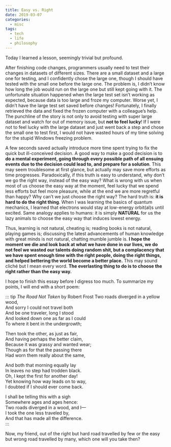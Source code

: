 ```yaml
---
title: Easy vs. Right
date: 2019-03-07
categories:
  - misc
tags:
  - tech
  - life
  - philosophy
---
```


Today I learned a lesson, seemingly trivial but profound.

<!-- more -->

After finishing code changes, programmers usually need to test their changes in datasets of different sizes. There are a small dataset and a large one for testing, and I confidently chose the large one, though I should have tested with the small one before the large one. The problem is, I didn’t know how long the job would run on the large one but still kept going with it. The unfortunate situation happened when the large test set isn’t working as expected, because data is too large and froze my computer. Worse yet, I didn’t have the large test set saved before changes! Fortunately, I finally retrieved the data and fixed the frozen computer with a colleague’s help. The punchline of the story is not only to avoid testing with super large dataset and watch for out of memory issue, but **not to feel lucky**! If I were not to feel lucky with the large dataset and just went back a step and chose the small one to test first, I would not have wasted hours of my time solving for the stupid Windows freezing problem.

A few seconds saved actually introduce more time spent trying to fix the quick but ill-conceived decision. A good way to make a good decision is to **do a mental experiment, going through every possible path of all ensuing events due to the decision could lead to, and prepare for a solution**. This may seem troublesome at first glance, but actually may save more efforts as time progresses. Paradoxically, if this truth is easy to understand, why don’t we go the right way, instead of the easy way? What is wrong with us when most of us choose the easy way at the moment, feel lucky that we spend less efforts but feel more pleasure, while at the end we are more regretful than happy? Why can’t we just choose the right way? The hard truth is: **it is hard to do the right thing**. When I was learning the basics of quantum mechanics, I learned that electrons would stay at low-energy orbit(al)s until excited. Same analogy applies to humans: it is simply **NATURAL** for us the lazy animals to choose the easy way that induces lowest energy.

Thus, learning is not natural, cheating is; reading books is not natural, playing games is; discussing the latest advancements of human knowledge with great minds is not natural, chatting mumble jumble is. **I hope the moment we die and look back at what we have done in our lives, we do not feel we wasted our talents doing random shit, but a complacency that we have spent enough time with the right people, doing the right things, and helped bettering the world become a better place.** This may sound cliché but I mean every word. **The everlasting thing to do is to choose the right rather than the easy way.**

I hope to finish this essay before I digress too much. To summarize my points, I will end with a short poem:

::: tip <i>The Road Not Taken</i> by Robert Frost
Two roads diverged in a yellow wood,  
And sorry I could not travel both  
And be one traveler, long I stood  
And looked down one as far as I could  
To where it bent in the undergrowth;

Then took the other, as just as fair,  
And having perhaps the better claim,  
Because it was grassy and wanted wear;  
Though as for that the passing there  
Had worn them really about the same,

And both that morning equally lay  
In leaves no step had trodden black.  
Oh, I kept the first for another day!  
Yet knowing how way leads on to way,  
I doubted if I should ever come back.

I shall be telling this with a sigh  
Somewhere ages and ages hence:  
Two roads diverged in a wood, and I—  
I took the one less traveled by,  
And that has made all the difference.  
:::

Now, my friend, out of the right but hard road travelled by few or the easy but wrong road travelled by many, which one will you take then?
